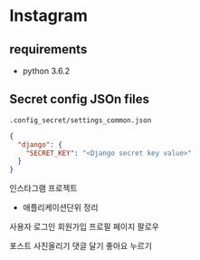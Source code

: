 # Instagram

## requirements

 - python 3.6.2
 

## Secret config JSOn files

`.config_secret/settings_common.json`

```json
{
  "django": {
    "SECRET_KEY": "<Django secret key value>"
  }
}
```

인스타그램 프로젝트 

- 애플리케이션단위 정리 

사용자 
    로그인
    회원가입
    프로필 페이지
    팔로우

포스트 
    사진올리기
    댓글 달기
    좋아요 누르기 
    
